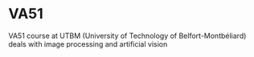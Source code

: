 # VA51
VA51 course at UTBM (University of Technology of Belfort-Montbéliard) deals with image processing and artificial vision
